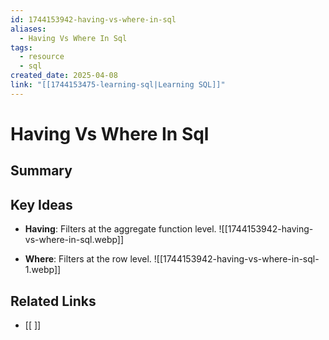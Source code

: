 ```yaml
---
id: 1744153942-having-vs-where-in-sql
aliases:
  - Having Vs Where In Sql
tags:
  - resource
  - sql
created_date: 2025-04-08
link: "[[1744153475-learning-sql|Learning SQL]]"
---
```

# Having Vs Where In Sql

## Summary

## Key Ideas
- **Having**: Filters at the aggregate function level.
![[1744153942-having-vs-where-in-sql.webp]]

- **Where**: Filters at the row level.
![[1744153942-having-vs-where-in-sql-1.webp]]

## Related Links
- [[ ]]
